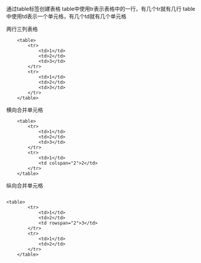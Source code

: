 通过table标签创建表格
table中使用tr表示表格中的一行，有几个tr就有几行
table中使用td表示一个单元格，有几个td就有几个单元格

两行三列表格

```
	<table>
		<tr>
			<td>1</td>
			<td>2</td>
			<td>3</td>
		</tr>
		<tr>
			<td>1</td>
			<td>2</td>
			<td>3</td>
		</tr>
	</table>
```

横向合并单元格

```
	<table>
		<tr>
			<td>1</td>
			<td>2</td>
			<td>3</td>
		</tr>
		<tr>
			<td>1</td>
			<td colspan="2">2</td>
		</tr>
	</table>

```

纵向合并单元格

```

<table>
		<tr>
			<td>1</td>
			<td>2</td>
			<td rowspan="2">3</td>
		</tr>
		<tr>
			<td>1</td>
			<td>2</td>
		</tr>
	</table>
```


